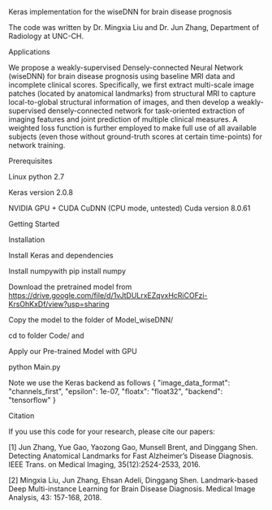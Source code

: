 Keras implementation for the wiseDNN for brain disease prognosis

The code was written by Dr. Mingxia Liu and Dr. Jun Zhang, Department of Radiology at UNC-CH. 

Applications

We propose a weakly-supervised Densely-connected Neural Network (wiseDNN) for brain disease prognosis using baseline MRI data and incomplete clinical scores. Specifically, we first extract multi-scale image patches (located by anatomical landmarks) from structural MRI to capture local-to-global structural information of images, and then develop a weakly-supervised densely-connected network for task-oriented extraction of imaging features and joint prediction of multiple clinical measures. A weighted loss function is further employed to make full use of all available subjects (even those without ground-truth scores at certain time-points) for network training.


Prerequisites

Linux python 2.7

Keras version 2.0.8

NVIDIA GPU + CUDA CuDNN (CPU mode, untested) Cuda version 8.0.61

Getting Started

Installation

Install Keras and dependencies

Install numpywith pip install numpy

Download the pretrained model from https://drive.google.com/file/d/1vJtDULrxEZqvxHcRiCOFzi-KrsOhKxDf/view?usp=sharing

Copy the model to the folder of Model_wiseDNN/

cd to folder Code/ and

Apply our Pre-trained Model with GPU

python Main.py 

Note we use the Keras backend as follows { "image_data_format": "channels_first", "epsilon": 1e-07, "floatx": "float32", "backend": "tensorflow" }

Citation

If you use this code for your research, please cite our papers:

[1] Jun Zhang, Yue Gao, Yaozong Gao, Munsell Brent, and Dinggang Shen. Detecting Anatomical Landmarks for Fast Alzheimer’s Disease Diagnosis. IEEE Trans. on Medical Imaging, 35(12):2524-2533, 2016.

[2] Mingxia Liu, Jun Zhang, Ehsan Adeli, Dinggang Shen. Landmark-based Deep Multi-instance Learning for Brain Disease Diagnosis. Medical Image Analysis, 43: 157-168, 2018. 
